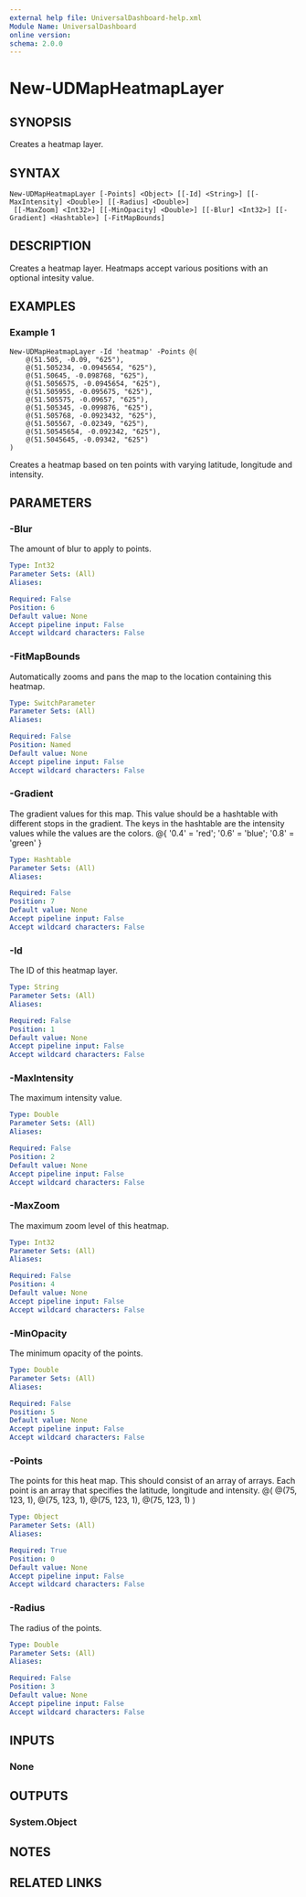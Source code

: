```yaml
---
external help file: UniversalDashboard-help.xml
Module Name: UniversalDashboard
online version: 
schema: 2.0.0
---
```


# New-UDMapHeatmapLayer

## SYNOPSIS
Creates a heatmap layer.

## SYNTAX

```
New-UDMapHeatmapLayer [-Points] <Object> [[-Id] <String>] [[-MaxIntensity] <Double>] [[-Radius] <Double>]
 [[-MaxZoom] <Int32>] [[-MinOpacity] <Double>] [[-Blur] <Int32>] [[-Gradient] <Hashtable>] [-FitMapBounds]
```

## DESCRIPTION
Creates a heatmap layer. Heatmaps accept various positions with an optional intesity value.

## EXAMPLES

### Example 1
```
New-UDMapHeatmapLayer -Id 'heatmap' -Points @(
    @(51.505, -0.09, "625"),
    @(51.505234, -0.0945654, "625"),
    @(51.50645, -0.098768, "625"),
    @(51.5056575, -0.0945654, "625"),
    @(51.505955, -0.095675, "625"),
    @(51.505575, -0.09657, "625"),
    @(51.505345, -0.099876, "625"),
    @(51.505768, -0.0923432, "625"),
    @(51.505567, -0.02349, "625"),
    @(51.50545654, -0.092342, "625"),
    @(51.5045645, -0.09342, "625")
) 
```

Creates a heatmap based on ten points with varying latitude, longitude and intensity.

## PARAMETERS

### -Blur
The amount of blur to apply to points.

```yaml
Type: Int32
Parameter Sets: (All)
Aliases: 

Required: False
Position: 6
Default value: None
Accept pipeline input: False
Accept wildcard characters: False
```

### -FitMapBounds
Automatically zooms and pans the map to the location containing this heatmap.

```yaml
Type: SwitchParameter
Parameter Sets: (All)
Aliases: 

Required: False
Position: Named
Default value: None
Accept pipeline input: False
Accept wildcard characters: False
```

### -Gradient
The gradient values for this map. This value should be a hashtable with different stops in the gradient. The keys in the hashtable are the intensity values while the values are the colors. @{ '0.4' = 'red'; '0.6' = 'blue'; '0.8' = 'green' }

```yaml
Type: Hashtable
Parameter Sets: (All)
Aliases: 

Required: False
Position: 7
Default value: None
Accept pipeline input: False
Accept wildcard characters: False
```

### -Id
The ID of this heatmap layer.

```yaml
Type: String
Parameter Sets: (All)
Aliases: 

Required: False
Position: 1
Default value: None
Accept pipeline input: False
Accept wildcard characters: False
```

### -MaxIntensity
The maximum intensity value. 

```yaml
Type: Double
Parameter Sets: (All)
Aliases: 

Required: False
Position: 2
Default value: None
Accept pipeline input: False
Accept wildcard characters: False
```

### -MaxZoom
The maximum zoom level of this heatmap.

```yaml
Type: Int32
Parameter Sets: (All)
Aliases: 

Required: False
Position: 4
Default value: None
Accept pipeline input: False
Accept wildcard characters: False
```

### -MinOpacity
The minimum opacity of the points.

```yaml
Type: Double
Parameter Sets: (All)
Aliases: 

Required: False
Position: 5
Default value: None
Accept pipeline input: False
Accept wildcard characters: False
```

### -Points
The points for this heat map. This should consist of an array of arrays. Each point is an array that specifies the latitude, longitude and intensity. @( @(75, 123, 1), @(75, 123, 1), @(75, 123, 1), @(75, 123, 1) )

```yaml
Type: Object
Parameter Sets: (All)
Aliases: 

Required: True
Position: 0
Default value: None
Accept pipeline input: False
Accept wildcard characters: False
```

### -Radius
The radius of the points.

```yaml
Type: Double
Parameter Sets: (All)
Aliases: 

Required: False
Position: 3
Default value: None
Accept pipeline input: False
Accept wildcard characters: False
```

## INPUTS

### None


## OUTPUTS

### System.Object

## NOTES

## RELATED LINKS

